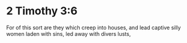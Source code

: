 # 2 Timothy 3:6

For of this sort are they which creep into houses, and lead captive silly women laden with sins, led away with divers lusts,